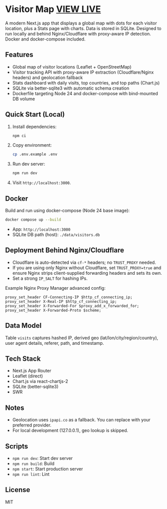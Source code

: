 # Visitor Map [VIEW LIVE](https://map.devmaks.biz/)

A modern Next.js app that displays a global map with dots for each visitor location, plus a Stats page with charts. Data is stored in SQLite. Designed to run locally and behind Nginx/Cloudflare with proxy-aware IP detection. Docker and docker-compose included.

## Features
- Global map of visitor locations (Leaflet + OpenStreetMap)
- Visitor tracking API with proxy-aware IP extraction (Cloudflare/Nginx headers) and geolocation fallback
- Stats dashboard with daily visits, top countries, and top paths (Chart.js)
- SQLite via better-sqlite3 with automatic schema creation
- Dockerfile targeting Node 24 and docker-compose with bind-mounted DB volume

## Quick Start (Local)
1. Install dependencies:
   ```bash
   npm ci
   ```
2. Copy environment:
   ```bash
   cp .env.example .env
   ```
3. Run dev server:
   ```bash
   npm run dev
   ```
4. Visit `http://localhost:3000`.

## Docker
Build and run using docker-compose (Node 24 base image):
```bash
docker compose up --build
```
- App: `http://localhost:3000`
- SQLite DB path (host): `./data/visitors.db`

## Deployment Behind Nginx/Cloudflare
- Cloudflare is auto-detected via `cf-*` headers; no `TRUST_PROXY` needed.
- If you are using only Nginx without Cloudflare, set `TRUST_PROXY=true` and ensure Nginx strips client-supplied forwarding headers and sets its own.
- Set a strong `IP_SALT` for hashing IPs.

Example Nginx Proxy Manager advanced config:
```nginx
proxy_set_header CF-Connecting-IP $http_cf_connecting_ip;
proxy_set_header X-Real-IP $http_cf_connecting_ip;
proxy_set_header X-Forwarded-For $proxy_add_x_forwarded_for;
proxy_set_header X-Forwarded-Proto $scheme;
```

## Data Model
Table `visits` captures hashed IP, derived geo (lat/lon/city/region/country), user agent details, referer, path, and timestamp.

## Tech Stack
- Next.js App Router
- Leaflet (direct)
- Chart.js via react-chartjs-2
- SQLite (better-sqlite3)
- SWR

## Notes
- Geolocation uses `ipapi.co` as a fallback. You can replace with your preferred provider.
- For local development (127.0.0.1), geo lookup is skipped.

## Scripts
- `npm run dev`: Start dev server
- `npm run build`: Build
- `npm start`: Start production server
- `npm run lint`: Lint

## License
MIT
